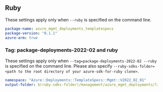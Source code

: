 
## Ruby

These settings apply only when `--ruby` is specified on the command line.

```yaml
package-name: azure_mgmt_deployments_templatespecs
package-version: "0.1.1"
azure-arm: true
```

### Tag: package-deployments-2022-02 and ruby

These settings apply only when `--tag=package-deployments-2022-02 --ruby` is specified on the command line.
Please also specify `--ruby-sdks-folder=<path to the root directory of your azure-sdk-for-ruby clone>`.

```yaml $(tag) == 'package-deployments-2022-02' && $(ruby)
namespace: "Azure::Deployments::TemplateSpecs::Mgmt::V2022_02_01"
output-folder: $(ruby-sdks-folder)/management/azure_mgmt_deployments/lib
```
